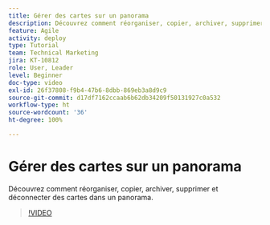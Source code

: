```yaml
---
title: Gérer des cartes sur un panorama
description: Découvrez comment réorganiser, copier, archiver, supprimer et déconnecter des cartes dans un panorama.
feature: Agile
activity: deploy
type: Tutorial
team: Technical Marketing
jira: KT-10812
role: User, Leader
level: Beginner
doc-type: video
exl-id: 26f37808-f9b4-47b6-8dbb-869eb3a8d9c9
source-git-commit: d17df7162ccaab6b62db34209f50131927c0a532
workflow-type: ht
source-wordcount: '36'
ht-degree: 100%

---
```


# Gérer des cartes sur un panorama

Découvrez comment réorganiser, copier, archiver, supprimer et déconnecter des cartes dans un panorama.

>[!VIDEO](https://video.tv.adobe.com/v/3422919/?quality=12&learn=on&enablevpops&captions=fre_fr)
